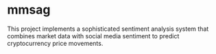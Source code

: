 # mmsag
This project implements a sophisticated sentiment analysis system that combines market data with social media sentiment to predict cryptocurrency price movements.
